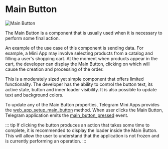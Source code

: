 # Main Button

![Main Button](/components/main-button.png)

The Main Button is a component that is usually used when it is necessary to perform some final
action.

An example of the use case of this component is sending data. For example, a Mini App may
involve selecting products from a catalog and filling a user's shopping cart. At the moment when
products appear in the cart, the developer can display the Main Button, clicking on which will cause
the creation and processing of the order.

This is a moderately sized yet simple component that offers limited functionality. The developer has
the ability to control the button text, its active state, button and inner loader visibility. It is
also possible to update text and background colors.

To update any of the Main Button properties, Telegram Mini Apps provides the
[web_app_setup_main_button](../apps-communication/methods.md#web-app-setup-main-button) method.
When user clicks the Main Button, Telegram application emits
the [main_button_pressed](../apps-communication/events.md#main-button-pressed) event.

::: tip
If clicking the button produces an action that takes some time to complete, it is recommended to
display the loader inside the Main Button. This will allow the user to understand that the
application is not frozen and is currently performing an operation.
:::
